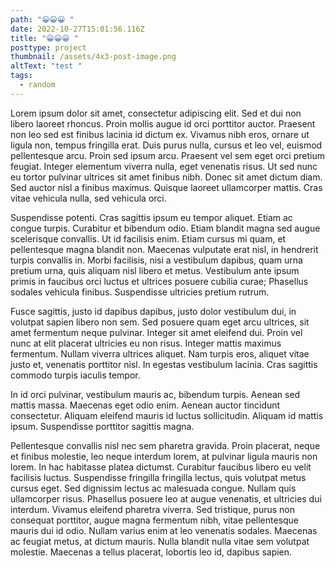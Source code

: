 ```yaml
---
path: "😀😀😀 "
date: 2022-10-27T15:01:56.116Z
title: "😀😀😀 "
posttype: project
thumbnail: /assets/4x3-post-image.png
altText: "test "
tags:
  - random
---
```

Lorem ipsum dolor sit amet, consectetur adipiscing elit. Sed et dui non libero laoreet rhoncus. Proin mollis augue id orci porttitor auctor. Praesent non leo sed est finibus lacinia id dictum ex. Vivamus nibh eros, ornare ut ligula non, tempus fringilla erat. Duis purus nulla, cursus et leo vel, euismod pellentesque arcu. Proin sed ipsum arcu. Praesent vel sem eget orci pretium feugiat. Integer elementum viverra nulla, eget venenatis risus. Ut sed nunc eu tortor pulvinar ultrices sit amet finibus nibh. Donec sit amet dictum diam. Sed auctor nisl a finibus maximus. Quisque laoreet ullamcorper mattis. Cras vitae vehicula nulla, sed vehicula orci.

Suspendisse potenti. Cras sagittis ipsum eu tempor aliquet. Etiam ac congue turpis. Curabitur et bibendum odio. Etiam blandit magna sed augue scelerisque convallis. Ut id facilisis enim. Etiam cursus mi quam, et pellentesque magna blandit non. Maecenas vulputate erat nisl, in hendrerit turpis convallis in. Morbi facilisis, nisi a vestibulum dapibus, quam urna pretium urna, quis aliquam nisl libero et metus. Vestibulum ante ipsum primis in faucibus orci luctus et ultrices posuere cubilia curae; Phasellus sodales vehicula finibus. Suspendisse ultricies pretium rutrum.

Fusce sagittis, justo id dapibus dapibus, justo dolor vestibulum dui, in volutpat sapien libero non sem. Sed posuere quam eget arcu ultrices, sit amet fermentum neque pulvinar. Integer sit amet eleifend dui. Proin vel nunc at elit placerat ultricies eu non risus. Integer mattis maximus fermentum. Nullam viverra ultrices aliquet. Nam turpis eros, aliquet vitae justo et, venenatis porttitor nisl. In egestas vestibulum lacinia. Cras sagittis commodo turpis iaculis tempor.

In id orci pulvinar, vestibulum mauris ac, bibendum turpis. Aenean sed mattis massa. Maecenas eget odio enim. Aenean auctor tincidunt consectetur. Aliquam eleifend mauris id luctus sollicitudin. Aliquam id mattis ipsum. Suspendisse porttitor sagittis magna.

Pellentesque convallis nisl nec sem pharetra gravida. Proin placerat, neque et finibus molestie, leo neque interdum lorem, at pulvinar ligula mauris non lorem. In hac habitasse platea dictumst. Curabitur faucibus libero eu velit facilisis luctus. Suspendisse fringilla fringilla lectus, quis volutpat metus cursus eget. Sed dignissim lectus ac malesuada congue. Nullam quis ullamcorper risus. Phasellus posuere leo at augue venenatis, et ultricies dui interdum. Vivamus eleifend pharetra viverra. Sed tristique, purus non consequat porttitor, augue magna fermentum nibh, vitae pellentesque mauris dui id odio. Nullam varius enim at leo venenatis sodales. Maecenas ac feugiat metus, at dictum mauris. Nulla blandit nulla vitae sem volutpat molestie. Maecenas a tellus placerat, lobortis leo id, dapibus sapien.